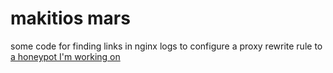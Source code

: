 # makitios mars
some code for finding links in nginx logs to configure a proxy rewrite rule to [a honeypot I'm working on](https://github.com/samiam2013/pugnasAres)
